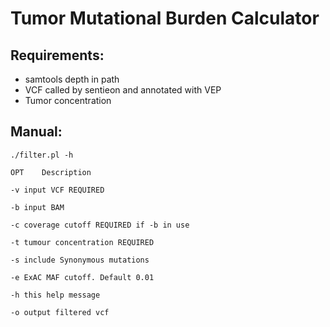 # Tumor Mutational Burden Calculator

## Requirements:
* samtools depth in path
* VCF called by sentieon and annotated with VEP
* Tumor concentration


## Manual:

`./filter.pl -h`

`OPT	Description`

`-v	input VCF REQUIRED`

`-b	input BAM`

`-c	coverage cutoff REQUIRED if -b in use`

`-t	tumour concentration REQUIRED`

`-s	include Synonymous mutations`

`-e	ExAC MAF cutoff. Default 0.01`

`-h	this help message`

`-o	output filtered vcf`

